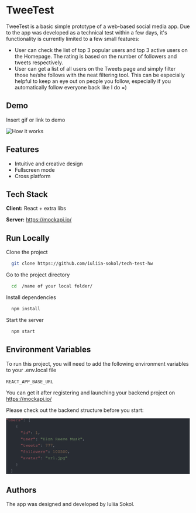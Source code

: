 
# TweeTest

TweeTest is a basic simple prototype of a web-based social media app.
Due to the app was developed as a technical test within a few days, it's functionality is currently limited to a few small features: 
- User can check the list of top 3 popular users and top 3 active users on the Homepage. The rating is based on the number of followers and tweets respectively.
- User can get a list of all users on the Tweets page and simply filter those he/she follows with the neat  filtering tool. This can be especially helpful to keep an eye out on people you follow, especially if you automatically follow everyone back like I do =)



## Demo

Insert gif or link to demo

![How it works](demo.gif)
## Features

- Intuitive and creative design
- Fullscreen mode
- Cross platform


## Tech Stack

**Client:** React + extra libs

**Server:** https://mockapi.io/


## Run Locally

Clone the project

```bash
  git clone https://github.com/iuliia-sokol/tech-test-hw
```

Go to the project directory

```bash
  cd  /name of your local folder/
```

Install dependencies

```bash
  npm install
```

Start the server

```bash
  npm start
```


## Environment Variables

To run this project, you will need to add the following environment variables to your .env.local file

`REACT_APP_BASE_URL`

You can get it after registering and launching your backend project on https://mockapi.io/

Please check out the backend structure before you start:

![Backend structure](./src/images/backend.png)

## Authors

The app was designed and developed by Iuliia Sokol.
